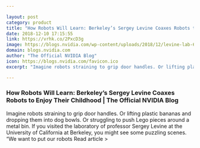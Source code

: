 ```yaml
---

layout: post
category: product
title: "How Robots Will Learn: Berkeley’s Sergey Levine Coaxes Robots to Enjoy Their Childhood"
date: 2018-12-10 17:15:55
link: https://vrhk.co/2PxcD3g
image: https://blogs.nvidia.com/wp-content/uploads/2018/12/levine-lab-672x478.png
domain: blogs.nvidia.com
author: "The Official NVIDIA Blog"
icon: https://blogs.nvidia.com/favicon.ico
excerpt: "Imagine robots straining to grip door handles. Or lifting plastic bananas and dropping them into dog bowls. Or struggling to push Lego pieces around a metal bin. If you visited the laboratory of professor Sergey Levine at the University of California at Berkeley, you might see some puzzling scenes. “We want to put our robots Read article &gt;"

---
```


### How Robots Will Learn: Berkeley’s Sergey Levine Coaxes Robots to Enjoy Their Childhood | The Official NVIDIA Blog

Imagine robots straining to grip door handles. Or lifting plastic bananas and dropping them into dog bowls. Or struggling to push Lego pieces around a metal bin. If you visited the laboratory of professor Sergey Levine at the University of California at Berkeley, you might see some puzzling scenes. “We want to put our robots Read article &gt;